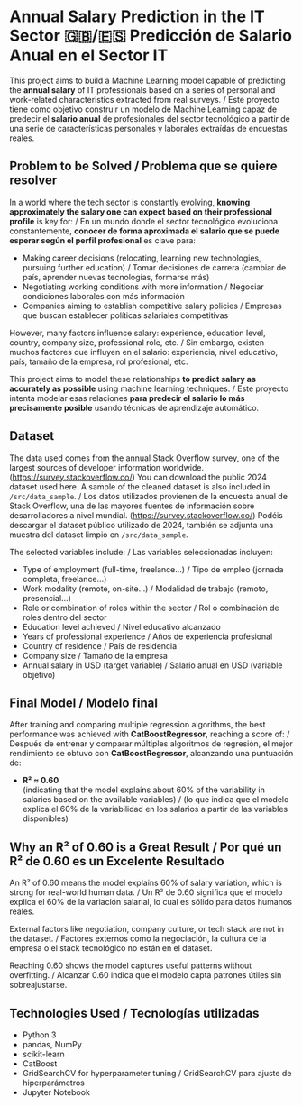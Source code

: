 # Annual Salary Prediction in the IT Sector 🇬🇧/🇪🇸 Predicción de Salario Anual en el Sector IT

This project aims to build a Machine Learning model capable of predicting the **annual salary** of IT professionals based on a series of personal and work-related characteristics extracted from real surveys. / Este proyecto tiene como objetivo construir un modelo de Machine Learning capaz de predecir el **salario anual** de profesionales del sector tecnológico a partir de una serie de características personales y laborales extraídas de encuestas reales.

## Problem to be Solved / Problema que se quiere resolver

In a world where the tech sector is constantly evolving, **knowing approximately the salary one can expect based on their professional profile** is key for: / En un mundo donde el sector tecnológico evoluciona constantemente, **conocer de forma aproximada el salario que se puede esperar según el perfil profesional** es clave para:

- Making career decisions (relocating, learning new technologies, pursuing further education) / Tomar decisiones de carrera (cambiar de país, aprender nuevas tecnologías, formarse más)
- Negotiating working conditions with more information / Negociar condiciones laborales con más información
- Companies aiming to establish competitive salary policies / Empresas que buscan establecer políticas salariales competitivas

However, many factors influence salary: experience, education level, country, company size, professional role, etc. / Sin embargo, existen muchos factores que influyen en el salario: experiencia, nivel educativo, país, tamaño de la empresa, rol profesional, etc.

This project aims to model these relationships **to predict salary as accurately as possible** using machine learning techniques. / Este proyecto intenta modelar esas relaciones **para predecir el salario lo más precisamente posible** usando técnicas de aprendizaje automático.

## Dataset

The data used comes from the annual Stack Overflow survey, one of the largest sources of developer information worldwide. (https://survey.stackoverflow.co/) You can download the public 2024 dataset used here. A sample of the cleaned dataset is also included in `/src/data_sample`. / Los datos utilizados provienen de la encuesta anual de Stack Overflow, una de las mayores fuentes de información sobre desarrolladores a nivel mundial. (https://survey.stackoverflow.co/) Podéis descargar el dataset público utilizado de 2024, también se adjunta una muestra del dataset limpio en `/src/data_sample`.

The selected variables include: / Las variables seleccionadas incluyen:

- Type of employment (full-time, freelance…) / Tipo de empleo (jornada completa, freelance…)
- Work modality (remote, on-site…) / Modalidad de trabajo (remoto, presencial…)
- Role or combination of roles within the sector / Rol o combinación de roles dentro del sector
- Education level achieved / Nivel educativo alcanzado
- Years of professional experience / Años de experiencia profesional
- Country of residence / País de residencia
- Company size / Tamaño de la empresa
- Annual salary in USD (target variable) / Salario anual en USD (variable objetivo)

## Final Model / Modelo final

After training and comparing multiple regression algorithms, the best performance was achieved with **CatBoostRegressor**, reaching a score of: / Después de entrenar y comparar múltiples algoritmos de regresión, el mejor rendimiento se obtuvo con **CatBoostRegressor**, alcanzando una puntuación de:

- **R² ≈ 0.60**  
  (indicating that the model explains about 60% of the variability in salaries based on the available variables) / (lo que indica que el modelo explica el 60% de la variabilidad en los salarios a partir de las variables disponibles)

## Why an R² of 0.60 is a Great Result / Por qué un R² de 0.60 es un Excelente Resultado

An R² of 0.60 means the model explains 60% of salary variation, which is strong for real-world human data. / Un R² de 0.60 significa que el modelo explica el 60% de la variación salarial, lo cual es sólido para datos humanos reales.

External factors like negotiation, company culture, or tech stack are not in the dataset. / Factores externos como la negociación, la cultura de la empresa o el stack tecnológico no están en el dataset.

Reaching 0.60 shows the model captures useful patterns without overfitting. / Alcanzar 0.60 indica que el modelo capta patrones útiles sin sobreajustarse.


## Technologies Used / Tecnologías utilizadas

- Python 3
- pandas, NumPy
- scikit-learn
- CatBoost
- GridSearchCV for hyperparameter tuning / GridSearchCV para ajuste de hiperparámetros  
- Jupyter Notebook
